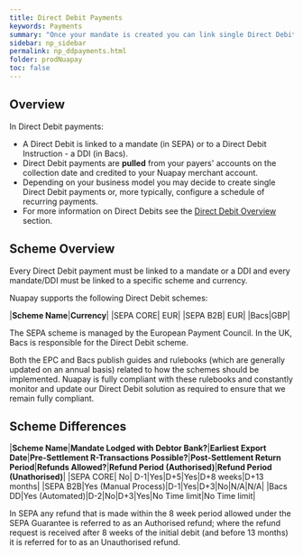 ```yaml
---
title: Direct Debit Payments
keywords: Payments
summary: "Once your mandate is created you can link single Direct Debit or payment schedules to it."
sidebar: np_sidebar
permalink: np_ddpayments.html
folder: prodNuapay
toc: false
---
```


## Overview

In Direct Debit payments:

* A Direct Debit is linked to a mandate (in SEPA) or to a Direct Debit Instruction - a DDI (in Bacs).
* Direct Debit payments are **pulled** from your payers' accounts on the collection date and credited to your Nuapay merchant account.
* Depending on your business model you may decide to create single Direct Debit payments or, more typically, configure a schedule of recurring payments.
* For more information on Direct Debits see the [Direct Debit Overview](np_ddoverview.html) section.

## Scheme Overview

Every Direct Debit payment must be linked to a mandate or a DDI and every mandate/DDI must be linked to a specific scheme and currency.

Nuapay supports the following Direct Debit schemes:

|**Scheme Name**|**Currency**|
|SEPA CORE| EUR|
|SEPA B2B| EUR|
|Bacs|GBP|

The SEPA scheme is managed by the European Payment Council. In the UK, Bacs is responsible for the Direct Debit scheme.

Both the EPC and Bacs publish guides and rulebooks (which are generally updated on an annual basis) related to how the schemes should be implemented. Nuapay is fully compliant with these rulebooks and constantly monitor and update our Direct Debit solution as required to ensure that we remain fully compliant.


## Scheme Differences

|**Scheme Name**|**Mandate Lodged with Debtor Bank?**|**Earliest Export Date**|**Pre-Settlement R-Transactions Possible?**|**Post-Settlement Return Period**|**Refunds Allowed?**|**Refund Period (Authorised)**|**Refund Period (Unathorised)**|
|SEPA CORE|	No|	D-1|Yes|D+5|Yes|D+8 weeks|D+13 months|
|SEPA B2B|Yes (Manual Process)|D-1|Yes|D+3|No|N/A|N/A|
|Bacs DD|Yes (Automated)|D-2|No|D+3|Yes|No Time limit|No Time limit|

In SEPA any refund that is made within the 8 week period allowed under the SEPA Guarantee is referred to as an Authorised refund; where the refund request is received after 8 weeks of the initial debit (and before 13 months) it is referred for to as an Unauthorised refund.
